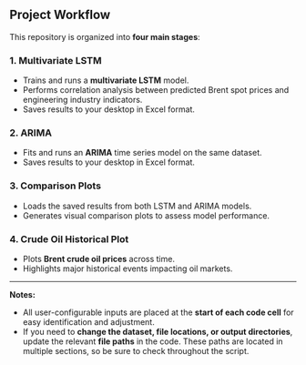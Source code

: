 ## Project Workflow

This repository is organized into **four main stages**:

### 1. Multivariate LSTM
- Trains and runs a **multivariate LSTM** model.
- Performs correlation analysis between predicted Brent spot prices and engineering industry indicators.
- Saves results to your desktop in Excel format.

### 2. ARIMA
- Fits and runs an **ARIMA** time series model on the same dataset.
- Saves results to your desktop in Excel format.

### 3. Comparison Plots
- Loads the saved results from both LSTM and ARIMA models.
- Generates visual comparison plots to assess model performance.

### 4. Crude Oil Historical Plot
- Plots **Brent crude oil prices** across time.
- Highlights major historical events impacting oil markets.

---

**Notes:**  
- All user-configurable inputs are placed at the **start of each code cell** for easy identification and adjustment.  
- If you need to **change the dataset, file locations, or output directories**, update the relevant **file paths** in the code. These paths are located in multiple sections, so be sure to check throughout the script.
